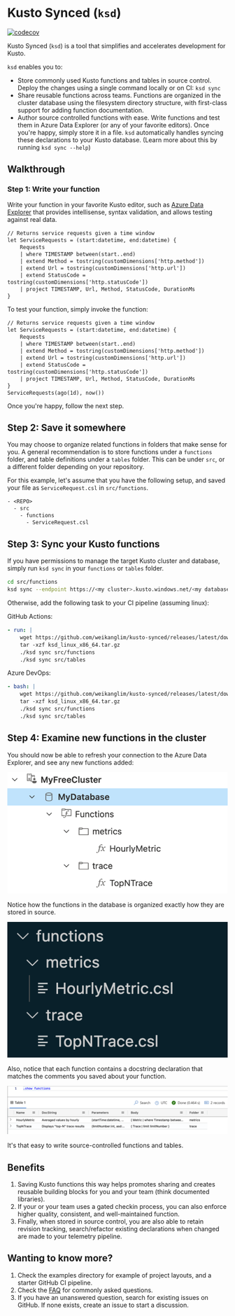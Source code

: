 # Kusto Synced (`ksd`)

[![codecov](https://codecov.io/github/weikanglim/kusto-synced/branch/main/graph/badge.svg?token=JSEB4LR7HP)](https://codecov.io/github/weikanglim/kusto-synced)

Kusto Synced (`ksd`) is a tool that simplifies and accelerates development for Kusto.
			
`ksd` enables you to:

- Store commonly used Kusto functions and tables in source control. Deploy the changes using a single command locally or on CI: `ksd sync`
- Share reusable functions across teams. Functions are organized in the cluster database using the filesystem directory structure, with first-class support for adding function documentation.
- Author source controlled functions with ease. Write functions and test them in Azure Data Explorer (or any of your favorite editors). Once you're happy, simply store it in a file. `ksd` automatically handles syncing these declarations to your Kusto database. (Learn more about this by running `ksd sync --help`)

## Walkthrough

### Step 1: Write your function

Write your function in your favorite Kusto editor, such as [Azure Data Explorer](https://dataexplorer.azure.com/) that provides intellisense, syntax validation, and allows testing against real data.

```kusto
// Returns service requests given a time window
let ServiceRequests = (start:datetime, end:datetime) {
    Requests
    | where TIMESTAMP between(start..end)
    | extend Method = tostring(customDimensions['http.method'])
    | extend Url = tostring(customDimensions['http.url'])
    | extend StatusCode = tostring(customDimensions['http.statusCode'])
    | project TIMESTAMP, Url, Method, StatusCode, DurationMs
}
```

To test your function, simply invoke the function:

```kusto
// Returns service requests given a time window
let ServiceRequests = (start:datetime, end:datetime) {
    Requests
    | where TIMESTAMP between(start..end)
    | extend Method = tostring(customDimensions['http.method'])
    | extend Url = tostring(customDimensions['http.url'])
    | extend StatusCode = tostring(customDimensions['http.statusCode'])
    | project TIMESTAMP, Url, Method, StatusCode, DurationMs
}
ServiceRequests(ago(1d), now())
```

Once you're happy, follow the next step.

## Step 2: Save it somewhere

You may choose to organize related functions in folders that make sense for you. A general recommendation is to store functions under a `functions` folder, and table definitions under a `tables` folder. This can be under `src`, or a different folder depending on your repository.

For this example, let's assume that you have the following setup, and saved your file as `ServiceRequest.csl` in `src/functions`.

```
- <REPO>
  - src
    - functions
      - ServiceRequest.csl
```

## Step 3: Sync your Kusto functions

If you have permissions to manage the target Kusto cluster and database, simply run `ksd sync` in your `functions` or `tables` folder.

```bash
cd src/functions
ksd sync --endpoint https://<my cluster>.kusto.windows.net/<my database>
```

Otherwise, add the following task to your CI pipeline (assuming linux):

GitHub Actions:

```yaml
- run: |
    wget https://github.com/weikanglim/kusto-synced/releases/latest/download/ksd_linux_x86_64.tar.gz
    tar -xzf ksd_linux_x86_64.tar.gz
    ./ksd sync src/functions
    ./ksd sync src/tables
```

Azure DevOps:

```yaml
- bash: |
    wget https://github.com/weikanglim/kusto-synced/releases/latest/download/ksd_linux_x86_64.tar.gz
    tar -xzf ksd_linux_x86_64.tar.gz
    ./ksd sync src/functions
    ./ksd sync src/tables
```

## Step 4: Examine new functions in the cluster

You should now be able to refresh your connection to the Azure Data Explorer, and see any new functions added:

![Azure Data Explorer synced functions](./docs/assets/synced-functions.png)

Notice how the functions in the database is organized exactly how they are stored in source.

![Locally stored functions](./docs/assets/local-functions.png)

Also, notice that each function contains a docstring declaration that matches the comments you saved about your function.

![Docstring of functions](./docs/assets/function-docString.png)

It's that easy to write source-controlled functions and tables. 

## Benefits

1. Saving Kusto functions this way helps promotes sharing and creates reusable building blocks for you and your team (think documented libraries).
2. If your or your team uses a gated checkin process, you can also enforce higher quality, consistent, and well-maintained function.
3. Finally, when stored in source control, you are also able to retain revision tracking, search/refactor existing declarations when changed are made to your telemetry pipeline.

## Wanting to know more?

1. Check the examples directory for example of project layouts, and a starter GitHub CI pipeline.
2. Check the [FAQ](./docs/faq.md) for commonly asked questions.
3. If you have an unanswered question, search for existing issues on GitHub. If none exists, create an issue to start a discussion.
